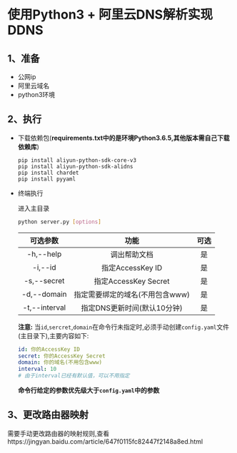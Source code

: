 # 使用Python3 + 阿里云DNS解析实现DDNS

## 1、准备

- 公网ip
- 阿里云域名
- python3环境

## 2、执行

- 下载依赖包(**requirements.txt中的是环境Python3.6.5,其他版本需自己下载依赖库**)

  ```
  pip install aliyun-python-sdk-core-v3
  pip install aliyun-python-sdk-alidns
  pip install chardet
  pip install pyyaml
  ```

  

- 终端执行

  进入主目录

  ```bash
  python server.py [options] 
  ```

  |   可选参数    |              功能               | 可选 |
  | :-----------: | :-----------------------------: | :--: |
  |   -h,--help   |          调出帮助文档           |  是  |
  |    -i,--id    |        指定AccessKey ID         |  是  |
  |  -s,--secret  |        指定AccessKey Secret         |  是  |
  |  -d,--domain  | 指定需要绑定的域名(不用包含www) |  是  |
  | -t,--interval |   指定DNS更新时间(默认10分钟)   |  是  |

  **注意:** 当`id`,`sercret`,`domain`在命令行未指定时,必须手动创建`config.yaml`文件(主目录下),主要内容如下:

  ```yaml
  id: 你的AccessKey ID
  secret: 你的AccessKey Secret
  domain: 你的域名(不用包含www)
  interval: 10
  # 由于interval已经有默认值，可以不用指定
  ```

  **命令行给定的参数优先级大于`config.yaml`中的参数**

## 3、更改路由器映射

需要手动更改路由器的映射规则,查看https://jingyan.baidu.com/article/647f0115fc82447f2148a8ed.html


